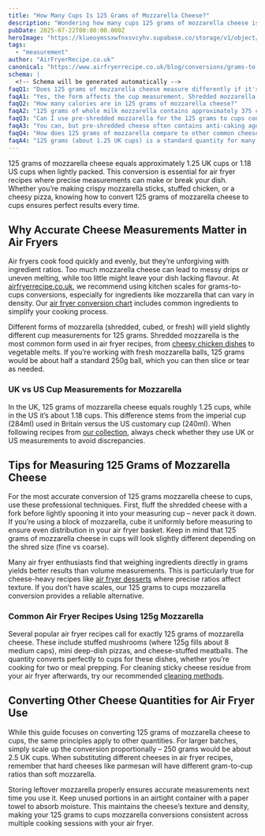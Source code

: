 ```yaml
---
title: "How Many Cups Is 125 Grams of Mozzarella Cheese?"
description: "Wondering how many cups 125 grams of mozzarella cheese is? Get the precise conversion for UK and US cups, plus air fryer recipe tips at airfryerrecipe.co.uk."
pubDate: 2025-07-22T00:00:00.000Z
heroImage: "https://klueoymssxwfnxsvcyhv.supabase.co/storage/v1/object/public/Shmucket/how-many-cups-is-125-grams-of-mozzarella-cheese.png"
tags:
  - "measurement"
author: "AirFryerRecipe.co.uk"
canonical: "https://www.airfryerrecipe.co.uk/blog/conversions/grams-to-cups/how-many-cups-is-125-grams-of-mozzarella-cheese"
schema: |
  <!-- Schema will be generated automatically -->
faqQ1: "Does 125 grams of mozzarella cheese measure differently if it's shredded vs cubed?"
faqA1: "Yes, the form affects the cup measurement. Shredded mozzarella will be more compact in a cup (about 1.25 UK cups per 125g), while cubed mozzarella takes more space due to air gaps between pieces. For air fryer recipes, we recommend shredded for even melting."
faqQ2: "How many calories are in 125 grams of mozzarella cheese?"
faqA2: "125 grams of whole milk mozzarella contains approximately 375 calories. For air fryer cooking, part-skim mozzarella at 125 grams has about 300 calories while maintaining good melting properties for recipes."
faqQ3: "Can I use pre-shredded mozzarella for the 125 grams to cups conversion?"
faqA3: "You can, but pre-shredded cheese often contains anti-caking agents that may slightly alter measurements. For best results in air fryer recipes, weigh 125 grams directly or fluff the pre-shredded cheese well before cup measuring."
faqQ4: "How does 125 grams of mozzarella compare to other common cheese amounts in air fryer recipes?"
faqA4: "125 grams (about 1.25 UK cups) is a standard quantity for many air fryer dishes. It's half of a typical 250g mozzarella ball, equivalent to 1.5 servings by NHS guidelines, and perfect for 2-3 portion recipes like stuffed peppers or garlic bread."
---
```

<p>125 grams of mozzarella cheese equals approximately 1.25 UK cups or 1.18 US cups when lightly packed. This conversion is essential for air fryer recipes where precise measurements can make or break your dish. Whether you’re making crispy mozzarella sticks, stuffed chicken, or a cheesy pizza, knowing how to convert 125 grams of mozzarella cheese to cups ensures perfect results every time.</p>

<h2>Why Accurate Cheese Measurements Matter in Air Fryers</h2>
<p>Air fryers cook food quickly and evenly, but they’re unforgiving with ingredient ratios. Too much mozzarella cheese can lead to messy drips or uneven melting, while too little might leave your dish lacking flavour. At <a href=https://www.airfryerrecipe.co.uk/>airfryerrecipe.co.uk</a>, we recommend using kitchen scales for grams-to-cups conversions, especially for ingredients like mozzarella that can vary in density. Our <a href=https://www.airfryerrecipe.co.uk/air-fryer-conversion-chart>air fryer conversion chart</a> includes common ingredients to simplify your cooking process.</p>
<p>Different forms of mozzarella (shredded, cubed, or fresh) will yield slightly different cup measurements for 125 grams. Shredded mozzarella is the most common form used in air fryer recipes, from <a href=https://www.airfryerrecipe.co.uk/recipe-category/chicken>cheesy chicken dishes</a> to vegetable melts. If you’re working with fresh mozzarella balls, 125 grams would be about half a standard 250g ball, which you can then slice or tear as needed.</p>

<h3>UK vs US Cup Measurements for Mozzarella</h3>
<p>In the UK, 125 grams of mozzarella cheese equals roughly 1.25 cups, while in the US it’s about 1.18 cups. This difference stems from the imperial cup (284ml) used in Britain versus the US customary cup (240ml). When following recipes from <a href=https://www.airfryerrecipe.co.uk/recipes>our collection</a>, always check whether they use UK or US measurements to avoid discrepancies.</p>

<h2>Tips for Measuring 125 Grams of Mozzarella Cheese</h2>
<p>For the most accurate conversion of 125 grams mozzarella cheese to cups, use these professional techniques. First, fluff the shredded cheese with a fork before lightly spooning it into your measuring cup – never pack it down. If you’re using a block of mozzarella, cube it uniformly before measuring to ensure even distribution in your air fryer basket. Keep in mind that 125 grams of mozzarella cheese in cups will look slightly different depending on the shred size (fine vs coarse).</p>
<p>Many air fryer enthusiasts find that weighing ingredients directly in grams yields better results than volume measurements. This is particularly true for cheese-heavy recipes like <a href=https://www.airfryerrecipe.co.uk/recipe-category/dessert>air fryer desserts</a> where precise ratios affect texture. If you don’t have scales, our 125 grams to cups mozzarella conversion provides a reliable alternative.</p>

<h3>Common Air Fryer Recipes Using 125g Mozzarella</h3>
<p>Several popular air fryer recipes call for exactly 125 grams of mozzarella cheese. These include stuffed mushrooms (where 125g fills about 8 medium caps), mini deep-dish pizzas, and cheese-stuffed meatballs. The quantity converts perfectly to cups for these dishes, whether you’re cooking for two or meal prepping. For cleaning sticky cheese residue from your air fryer afterwards, try our recommended <a href=https://www.airfryerrecipe.co.uk/air-fryer-cleaner>cleaning methods</a>.</p>

<h2>Converting Other Cheese Quantities for Air Fryer Use</h2>
<p>While this guide focuses on converting 125 grams of mozzarella cheese to cups, the same principles apply to other quantities. For larger batches, simply scale up the conversion proportionally – 250 grams would be about 2.5 UK cups. When substituting different cheeses in air fryer recipes, remember that hard cheeses like parmesan will have different gram-to-cup ratios than soft mozzarella.</p>
<p>Storing leftover mozzarella properly ensures accurate measurements next time you use it. Keep unused portions in an airtight container with a paper towel to absorb moisture. This maintains the cheese’s texture and density, making your 125 grams to cups mozzarella conversions consistent across multiple cooking sessions with your air fryer.</p>
